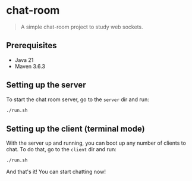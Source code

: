 # chat-room

> A simple chat-room project to study web sockets.

## Prerequisites

- Java 21
- Maven 3.6.3

## Setting up the server

To start the chat room server, go to the `server` dir and run:

```bash
./run.sh
```

## Setting up the client (terminal mode)

With the server up and running, you can boot up any number of clients to chat. To do that, go to the `client` dir and run:

```bash
./run.sh
```

And that's it! You can start chatting now!
